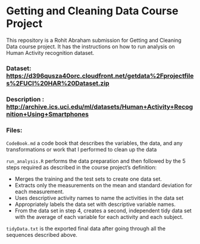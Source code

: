 # Getting and Cleaning Data Course Project
This repository is a Rohit Abraham submission for Getting and Cleaning Data course project. It has the instructions on how to run analysis on Human Activity recognition dataset.

### Dataset: https://d396qusza40orc.cloudfront.net/getdata%2Fprojectfiles%2FUCI%20HAR%20Dataset.zip

### Description : http://archive.ics.uci.edu/ml/datasets/Human+Activity+Recognition+Using+Smartphones

### Files:
`CodeBook.md` a code book that describes the variables, the data, and any transformations or work that I performed to clean up the data

`run_analysis.R` performs the data preparation and then followed by the 5 steps required as described in the course project’s definition:
* Merges the training and the test sets to create one data set.
* Extracts only the measurements on the mean and standard deviation for each measurement.
* Uses descriptive activity names to name the activities in the data set
* Appropriately labels the data set with descriptive variable names.
* From the data set in step 4, creates a second, independent tidy data set with the average of each variable for each activity and each subject.

`tidyData.txt` is the exported final data after going through all the sequences described above.
